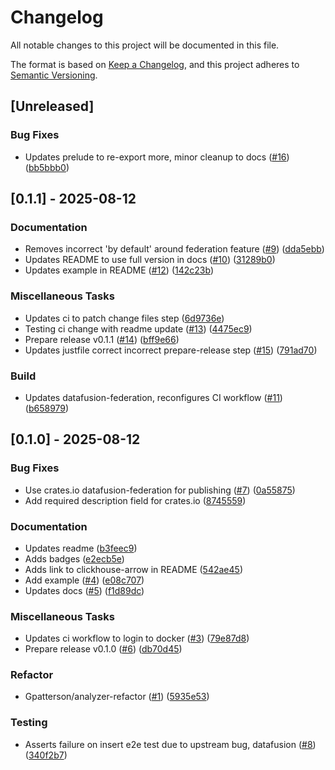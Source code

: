 # Changelog

All notable changes to this project will be documented in this file.

The format is based on [Keep a Changelog](https://keepachangelog.com/en/1.0.0/),
and this project adheres to [Semantic Versioning](https://semver.org/spec/v2.0.0.html).

## [Unreleased]

### Bug Fixes

- Updates prelude to re-export more, minor cleanup to docs ([#16](https://github.com/georgeleepatterson/clickhouse-datafusion/issues/16)) ([bb5bbb0](https://github.com/georgeleepatterson/clickhouse-datafusion/commit/bb5bbb0560f956ce6df44fa086c6831b99a2d706))

## [0.1.1] - 2025-08-12

### Documentation

- Removes incorrect 'by default' around federation feature ([#9](https://github.com/georgeleepatterson/clickhouse-datafusion/issues/9)) ([dda5ebb](https://github.com/georgeleepatterson/clickhouse-datafusion/commit/dda5ebb4bc4198b2053efcb95cc95351ddd5affc))
- Updates README to use full version in docs ([#10](https://github.com/georgeleepatterson/clickhouse-datafusion/issues/10)) ([31289b0](https://github.com/georgeleepatterson/clickhouse-datafusion/commit/31289b0e0b9954bdc4ce0886d502d4fbc25ad122))
- Updates example in README ([#12](https://github.com/georgeleepatterson/clickhouse-datafusion/issues/12)) ([142c23b](https://github.com/georgeleepatterson/clickhouse-datafusion/commit/142c23b8f9164c38f3dbbbe6f44706824d62c0af))

### Miscellaneous Tasks

- Updates ci to patch change files step ([6d9736e](https://github.com/georgeleepatterson/clickhouse-datafusion/commit/6d9736e500ad550ff1ade106f19038162acea0e9))
- Testing ci change with readme update ([#13](https://github.com/georgeleepatterson/clickhouse-datafusion/issues/13)) ([4475ec9](https://github.com/georgeleepatterson/clickhouse-datafusion/commit/4475ec9355a1a3c84af5b33bcc1d9cfa8c3b16c5))
- Prepare release v0.1.1 ([#14](https://github.com/georgeleepatterson/clickhouse-datafusion/issues/14)) ([bff9e66](https://github.com/georgeleepatterson/clickhouse-datafusion/commit/bff9e665cd34a9f162fec81f0f8cda40d01a363b))
- Updates justfile correct incorrect prepare-release step ([#15](https://github.com/georgeleepatterson/clickhouse-datafusion/issues/15)) ([791ad70](https://github.com/georgeleepatterson/clickhouse-datafusion/commit/791ad7096b71ac7eb4f124af42e40685ef1c3015))

### Build

- Updates datafusion-federation, reconfigures CI workflow ([#11](https://github.com/georgeleepatterson/clickhouse-datafusion/issues/11)) ([b658979](https://github.com/georgeleepatterson/clickhouse-datafusion/commit/b65897940a83a608c81995dfd72124420d65e87d))

## [0.1.0] - 2025-08-12

### Bug Fixes

- Use crates.io datafusion-federation for publishing ([#7](https://github.com/georgeleepatterson/clickhouse-datafusion/issues/7)) ([0a55875](https://github.com/georgeleepatterson/clickhouse-datafusion/commit/0a55875602567ad2c6cf52a7d1b3a75262244635))
- Add required description field for crates.io ([8745559](https://github.com/georgeleepatterson/clickhouse-datafusion/commit/87455590ab47e10ee6458a5586dd878bd89914d2))

### Documentation

- Updates readme ([b3feec9](https://github.com/georgeleepatterson/clickhouse-datafusion/commit/b3feec91a9bcaa0a9a7b4ccdd97111683f2c9a29))
- Adds badges ([e2ecb5e](https://github.com/georgeleepatterson/clickhouse-datafusion/commit/e2ecb5e1598969260dea94a360de98d063533aa9))
- Adds link to clickhouse-arrow in README ([542ae45](https://github.com/georgeleepatterson/clickhouse-datafusion/commit/542ae45881c3feed35d1b4ca05c6285b89c42f2d))
- Add example ([#4](https://github.com/georgeleepatterson/clickhouse-datafusion/issues/4)) ([e08c707](https://github.com/georgeleepatterson/clickhouse-datafusion/commit/e08c7077a441755014973dfe1df39dc6713a09f5))
- Updates docs ([#5](https://github.com/georgeleepatterson/clickhouse-datafusion/issues/5)) ([f1d89dc](https://github.com/georgeleepatterson/clickhouse-datafusion/commit/f1d89dcc3bd6a224deedf1b223ec6aa1ab8d0aa4))

### Miscellaneous Tasks

- Updates ci workflow to login to docker ([#3](https://github.com/georgeleepatterson/clickhouse-datafusion/issues/3)) ([79e87d8](https://github.com/georgeleepatterson/clickhouse-datafusion/commit/79e87d8b374a7a23a4a09a46be359ebfdd809dff))
- Prepare release v0.1.0 ([#6](https://github.com/georgeleepatterson/clickhouse-datafusion/issues/6)) ([db70d45](https://github.com/georgeleepatterson/clickhouse-datafusion/commit/db70d451283f8cd1d1e64ba6c6d05337e654036b))

### Refactor

- Gpatterson/analyzer-refactor ([#1](https://github.com/georgeleepatterson/clickhouse-datafusion/issues/1)) ([5935e53](https://github.com/georgeleepatterson/clickhouse-datafusion/commit/5935e53d62f92ef7d2e507ce7648b3292f94d8ad))

### Testing

- Asserts failure on insert e2e test due to upstream bug, datafusion ([#8](https://github.com/georgeleepatterson/clickhouse-datafusion/issues/8)) ([340f2b7](https://github.com/georgeleepatterson/clickhouse-datafusion/commit/340f2b7ce0b7638abe8afb2f34d24e106a914efe))


